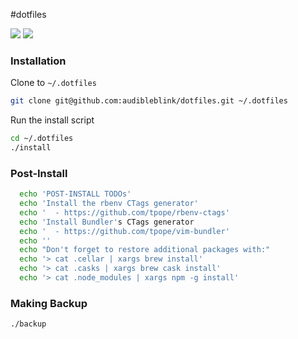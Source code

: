 #dotfiles

![](http://i.imgur.com/iip2LPT.png)
![](http://i.imgur.com/hWq2u5T.jpg)

### Installation
Clone to `~/.dotfiles`
```sh
git clone git@github.com:audibleblink/dotfiles.git ~/.dotfiles
```

Run the install script
```sh
cd ~/.dotfiles
./install
```

### Post-Install

```sh
  echo 'POST-INSTALL TODOs'
  echo 'Install the rbenv CTags generator'
  echo '  - https://github.com/tpope/rbenv-ctags'
  echo 'Install Bundler's CTags generator
  echo '  - https://github.com/tpope/vim-bundler'
  echo ''
  echo "Don't forget to restore additional packages with:"
  echo '> cat .cellar | xargs brew install'
  echo '> cat .casks | xargs brew cask install'
  echo '> cat .node_modules | xargs npm -g install'
```

### Making Backup

```sh
./backup
```
